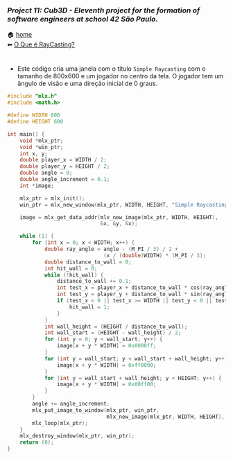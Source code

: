 ### _Project 11: Cub3D - Eleventh project for the formation of software engineers at school 42 São Paulo._

🏠 [home](https://github.com/Vinicius-Santoro/42-formation-lvl2-11.cub3d)<br>
⬅ [O Que é RayCasting?](https://github.com/Vinicius-Santoro/42-formation-lvl2-10.net_pratice/blob/main/readmes/level01.md)

<h1></h1>

- Este código cria uma janela com o título `Simple Raycasting` com o tamanho de 800x600 e um jogador no centro da tela. O jogador tem um ângulo de visão e uma direção inicial de 0 graus.

```c
#include "mlx.h"
#include <math.h>

#define WIDTH 800
#define HEIGHT 600

int main() {
    void *mlx_ptr;
    void *win_ptr;
    int x, y;
    double player_x = WIDTH / 2;
    double player_y = HEIGHT / 2;
    double angle = 0;
    double angle_increment = 0.1;
    int *image;

    mlx_ptr = mlx_init();
    win_ptr = mlx_new_window(mlx_ptr, WIDTH, HEIGHT, "Simple Raycasting");

    image = mlx_get_data_addr(mlx_new_image(mlx_ptr, WIDTH, HEIGHT),
                              &x, &y, &x);

    while (1) {
        for (int x = 0; x < WIDTH; x++) {
            double ray_angle = angle - (M_PI / 3) / 2 +
                               (x / (double)WIDTH) * (M_PI / 3);
            double distance_to_wall = 0;
            int hit_wall = 0;
            while (!hit_wall) {
                distance_to_wall += 0.1;
                int test_x = player_x + distance_to_wall * cos(ray_angle);
                int test_y = player_y + distance_to_wall * sin(ray_angle);
                if (test_x < 0 || test_x >= WIDTH || test_y < 0 || test_y >= HEIGHT) {
                    hit_wall = 1;
                }
            }
            int wall_height = (HEIGHT / distance_to_wall);
            int wall_start = (HEIGHT - wall_height) / 2;
            for (int y = 0; y < wall_start; y++) {
                image[x + y * WIDTH] = 0x0000ff;
            }
            for (int y = wall_start; y < wall_start + wall_height; y++) {
                image[x + y * WIDTH] = 0xff0000;
            }
            for (int y = wall_start + wall_height; y < HEIGHT; y++) {
                image[x + y * WIDTH] = 0x00ff00;
            }
        }
        angle += angle_increment;
        mlx_put_image_to_window(mlx_ptr, win_ptr,
                                mlx_new_image(mlx_ptr, WIDTH, HEIGHT), 0, 0);
        mlx_loop(mlx_ptr);
    }
    mlx_destroy_window(mlx_ptr, win_ptr);
    return (0);
}
```
